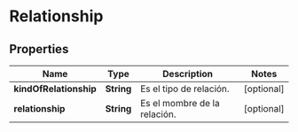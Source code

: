 # Relationship

## Properties
Name | Type | Description | Notes
------------ | ------------- | ------------- | -------------
**kindOfRelationship** | **String** | Es el tipo de relación. |  [optional]
**relationship** | **String** | Es el mombre de la relación. |  [optional]
